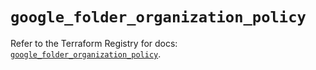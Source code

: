 # `google_folder_organization_policy`

Refer to the Terraform Registry for docs: [`google_folder_organization_policy`](https://registry.terraform.io/providers/hashicorp/google/6.49.3/docs/resources/folder_organization_policy).
